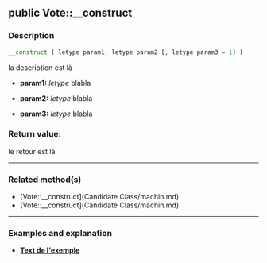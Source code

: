## public Vote::__construct

### Description    

```php
__construct ( letype param1, letype param2 [, letype param3 = 1] )
```

la description
est là    
- **param1:** *letype* blabla

- **param2:** *letype* blabla

- **param3:** *letype* blabla



### Return value:   

le retour
est là


---------------------------------------

### Related method(s)      

* [Vote::__construct](Candidate Class/machin.md)    
* [Vote::__construct](Candidate Class/machin.md)    

---------------------------------------

### Examples and explanation

* **[Text de l'exemple](link)**    
